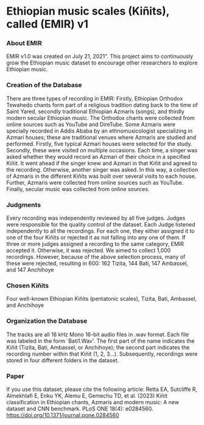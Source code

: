 # Ethiopian music scales (Kiñits), called (EMIR) v1
### About EMIR
EMIR v1.0 was created on July 21, 2021". This project aims to continuously grow the Ethiopian music dataset to encourage other researchers to explore Ethiopian music.
### Creation of the Database
There are three types of recording in EMIR: 
Firstly, Ethiopian Orthodox Tewahedo chants form part of a religious tradition dating back to the time of Saint Yared, secondly traditional Ethiopian Azmaris (songs), and thirdly modern secular Ethiopian music.
The Orthodox chants were collected from online sources such as YouTube and DireTube. Some Azmaris were specially recorded in Addis Ababa by an ethnomusicologist specializing in Azmari houses; these are traditional venues where Azmaris are studied and performed. Firstly, five typical Azmari houses were selected for the study. Secondly, these were visited on multiple occasions. Each time, a singer was asked whether they would record an Azmari of their choice in a specified Kiñit. It went ahead if the singer knew and Azmari in that Kiñit and agreed to the recording. Otherwise, another singer was asked. 
In this way, a collection of Azmaris in the different Kiñits was built over several visits to each house. Further, Azmaris were collected from online sources such as YouTube. Finally, secular music was collected from online sources. 
### Judgments
Every recording was independently reviewed by all five judges. Judges were responsible for the quality control of the dataset. Each Judge listened independently to all the recordings. For each one, they either assigned it to one of the four Kiñits or rejected it as not falling into any one of them. If three or more judges assigned a recording to the same category, EMIR accepted it. Otherwise, it was rejected. We aimed to collect 1,000 recordings. However, because of the above selection process, many of these were rejected, resulting in 600: 162 Tizita, 144 Bati, 147 Ambassel, and 147 Anchihoye

### Chosen Kiñits 
Four well-known Ethiopian Kiñits (pentatonic scales), Tizita, Bati, Ambassel, and Anchihoye

### Organization the Database
The tracks are all 16 kHz Mono 16-bit audio files in .wav format. Each file was labeled in the form `Bati1.Wav'. The first part of the name indicates the Kiñit (Tizita, Bati, Ambassel, or Anchihoye); the second part indicates the recording number within that Kiñit (1, 2, 3...). 
Subsequently, recordings were stored in four different folders in the dataset. 

### Paper
If you use this dataset, please cite the following article: Retta EA, Sutcliffe R, Almekhlafi E, Enku YK, Alemu E, Gemechu TD, et al. (2023) Kiñit classification in Ethiopian chants, Azmaris and modern music: A new dataset and CNN benchmark. PLoS ONE 18(4): e0284560. https://doi.org/10.1371/journal.pone.0284560
